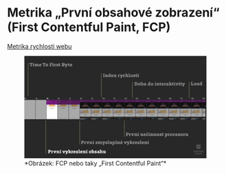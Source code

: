 # Metrika „První obsahové zobrazení“ (First Contentful Paint, FCP)

[Metrika rychlosti webu](metriky-rychlosti.md)

<figure>
<img src="../dist/images/original/metrika-fcp.jpg" alt="FCP">
<figcaption markdown="1">
*Obrázek: FCP nebo taky „First Contentful Paint“*
</figcaption>
</figure>

